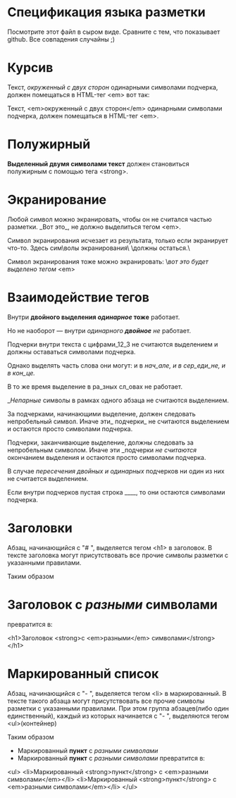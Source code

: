 # Спецификация языка разметки

Посмотрите этот файл в сыром виде. Сравните с тем, что показывает github.
Все совпадения случайны ;)



# Курсив

Текст, _окруженный с двух сторон_ одинарными символами подчерка,
должен помещаться в HTML-тег \<em> вот так:

Текст, \<em>окруженный с двух сторон\</em> одинарными символами подчерка,
должен помещаться в HTML-тег \<em>.



# Полужирный

__Выделенный двумя символами текст__ должен становиться полужирным с помощью тега \<strong>.



# Экранирование

Любой символ можно экранировать, чтобы он не считался частью разметки.
\_Вот это\_, не должно выделиться тегом \<em>.

Символ экранирования исчезает из результата, только если экранирует что-то.
Здесь сим\волы экранирования\ \должны остаться.\

Символ экранирования тоже можно экранировать: \\_вот это будет выделено тегом_ \<em>



# Взаимодействие тегов

Внутри __двойного выделения _одинарное_ тоже__ работает.

Но не наоборот — внутри _одинарного __двойное__ не_ работает.

Подчерки внутри текста c цифрами_12_3 не считаются выделением и должны оставаться символами подчерка.

Однако выделять часть слова они могут: и в _нач_але, и в сер_еди_не, и в кон_це._

В то же время выделение в ра_зных сл_овах не работает.

__Непарные_ символы в рамках одного абзаца не считаются выделением.

За подчерками, начинающими выделение, должен следовать непробельный символ. Иначе эти_ подчерки_ не считаются выделением 
и остаются просто символами подчерка.

Подчерки, заканчивающие выделение, должны следовать за непробельным символом. Иначе эти _подчерки _не считаются_ окончанием выделения 
и остаются просто символами подчерка.

В случае __пересечения _двойных__ и одинарных_ подчерков ни один из них не считается выделением.

Если внутри подчерков пустая строка ____, то они остаются символами подчерка.



# Заголовки

Абзац, начинающийся с "# ", выделяется тегом \<h1> в заголовок.
В тексте заголовка могут присутствовать все прочие символы разметки с указанными правилами.

Таким образом

# Заголовок __с _разными_ символами__

превратится в:

\<h1>Заголовок \<strong>с \<em>разными\</em> символами\</strong>\</h1>

# Маркированный список
Абзац, начинающийся с "- ", выделяется тегом \<li> в маркированный. В тексте такого абзаца могут присутствовать все прочие символы разметки с указанными правилами. При этом группа абзацев(либо один единственный), каждый из которых начинается с "- ", выделяются тегом \<ul>(контейнер)


Таким образом

- Маркированный __пункт__ с _разными символами_
- Маркированный __пункт__ с _разными символами_
превратится в:

\<ul>
  \<li>Маркированный \<strong>пункт\</strong> с \<em>разными символами\</em>\</li>
  \<li>Маркированный \<strong>пункт\</strong> с \<em>разными символами\</em>\</li>
\</ul>
